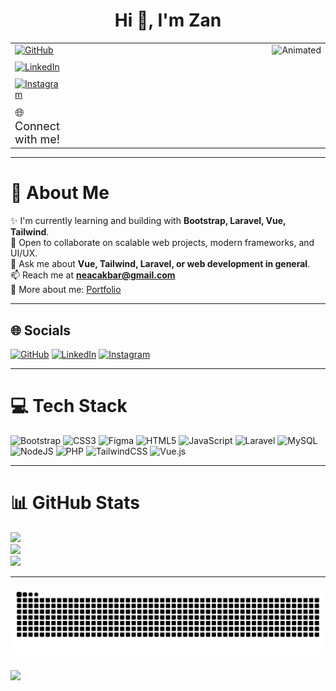 <h1 align="center">Hi 👋, I'm Zan</h1>

<table>
  <tr>
    <td>
    <a href="https://github.com/fauzanakbarwijaya" title="GitHub">
        <img src="https://img.shields.io/badge/GitHub-fauzanakbarwijaya-181717?logo=github&logoColor=white" alt="GitHub" style="margin-bottom:10px;" height="40"/>
    </a><br>
    <a href="https://linkedin.com/in/fauzan-akbar-wijaya" title="LinkedIn">
        <img src="https://img.shields.io/badge/LinkedIn-Fauzan%20Akbar%20Wijaya-blue?logo=linkedin" alt="LinkedIn" style="margin-bottom:10px;" height="40"/>
    </a><br>
    <a href="https://instagram.com/fauzanakbarwijaya_" title="Instagram">
        <img src="https://img.shields.io/badge/Instagram-fauzanakbarwijaya_-E4405F?logo=instagram&logoColor=white" alt="Instagram" style="margin-bottom:10px;" height="40"/>
    </a>
    <br>
    <span style="font-size:18px;">🌐 Connect with me!</span>
    </td>
    <td width="420" align="right" valign="top">
      <img src="https://cdn.dribbble.com/users/241402/screenshots/3517954/daughter2.gif" width="400" alt="Animated" />
    </td>
  </tr>
</table>

---

# 💫 About Me
✨ I'm currently learning and building with **Bootstrap, Laravel, Vue, Tailwind**.<br>
📍 Open to collaborate on scalable web projects, modern frameworks, and UI/UX.<br>
💬 Ask me about **Vue, Tailwind, Laravel, or web development in general**.<br>
📫 Reach me at **neacakbar@gmail.com**<br>
📄 More about me: [Portfolio](https://fauzanakbarwijaya-portofolio.vercel.app/)

---

## 🌐 Socials
[![GitHub](https://img.shields.io/badge/GitHub-fauzanakbarwijaya-181717?logo=github&logoColor=white)](https://github.com/fauzanakbarwijaya)
[![LinkedIn](https://img.shields.io/badge/LinkedIn-Fauzan%20Akbar%20Wijaya-blue?logo=linkedin)](https://linkedin.com/in/fauzan-akbar-wijaya)
[![Instagram](https://img.shields.io/badge/Instagram-fauzanakbarwijaya_-E4405F?logo=instagram&logoColor=white)](https://instagram.com/fauzanakbarwijaya_)

---

# 💻 Tech Stack
![Bootstrap](https://img.shields.io/badge/bootstrap-%23563D7C.svg?style=for-the-badge&logo=bootstrap&logoColor=white)
![CSS3](https://img.shields.io/badge/css3-%231572B6.svg?style=for-the-badge&logo=css3&logoColor=white)
![Figma](https://img.shields.io/badge/figma-%23F24E1E.svg?style=for-the-badge&logo=figma&logoColor=white)
![HTML5](https://img.shields.io/badge/html5-%23E34F26.svg?style=for-the-badge&logo=html5&logoColor=white)
![JavaScript](https://img.shields.io/badge/javascript-%23323330.svg?style=for-the-badge&logo=javascript&logoColor=%23F7DF1E)
![Laravel](https://img.shields.io/badge/laravel-%23FF2D20.svg?style=for-the-badge&logo=laravel&logoColor=white)
![MySQL](https://img.shields.io/badge/mysql-%234479A1.svg?style=for-the-badge&logo=mysql&logoColor=white)
![NodeJS](https://img.shields.io/badge/node.js-6DA55F?style=for-the-badge&logo=node.js&logoColor=white)
![PHP](https://img.shields.io/badge/php-%23777BB4.svg?style=for-the-badge&logo=php&logoColor=white)
![TailwindCSS](https://img.shields.io/badge/tailwindcss-%2338B2AC.svg?style=for-the-badge&logo=tailwind-css&logoColor=white)
![Vue.js](https://img.shields.io/badge/vue.js-%2335495e.svg?style=for-the-badge&logo=vuedotjs&logoColor=%234FC08D)

---

# 📊 GitHub Stats
![](https://github-readme-stats.vercel.app/api?username=fauzanakbarwijaya&theme=tokyonight&hide_border=false&include_all_commits=true&count_private=true)<br/>
![](https://github-readme-streak-stats.herokuapp.com/?user=fauzanakbarwijaya&theme=tokyonight&hide_border=false)<br/>
![](https://github-readme-stats.vercel.app/api/top-langs/?username=fauzanakbarwijaya&theme=tokyonight&hide_border=false&layout=compact)

---
<img src="https://raw.githubusercontent.com/fauzanakbarwijaya/fauzanakbarwijaya/output/snake.svg" alt="Snake animation" />

###

[![](https://visitcount.itsvg.in/api?id=fauzanakbarwijaya&icon=0&color=0)](https://visitcount.itsvg.in)

